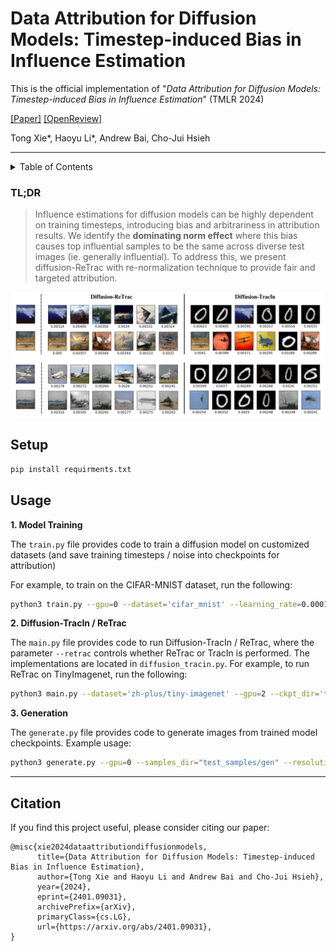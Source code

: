 # Data Attribution for Diffusion Models: Timestep-induced Bias in Influence Estimation

This is the official implementation of "_Data Attribution for Diffusion Models: Timestep-induced Bias in Influence Estimation_" (TMLR 2024)

[[Paper]](https://arxiv.org/abs/2401.09031)  [[OpenReview]](https://openreview.net/forum?id=P3Lyun7CZs)

Tong Xie*, Haoyu Li*, Andrew Bai, Cho-Jui Hsieh

---

<!-- TABLE OF CONTENTS -->
<details>
  <summary>Table of Contents</summary>
  <ol>
    <li>
      <a href="#tldr">TL;DR</a>
    <li>
      <a href="#requirements">Requirements</a>
    <li>
      <a href="#usage">Usage</a>
  <ol>
</details>




<a name="tldr"></a>
<!-- GETTING STARTED -->
### TL;DR

> Influence estimations for diffusion models can be highly dependent on training timesteps, introducing bias
and arbitrariness in attribution results. We identify the **dominating norm effect** where this bias causes top
influential samples to be the same across diverse test images (ie. generally influential). To address this,
we present diffusion-ReTrac with re-normalization technique to provide fair and targeted attribution.

<p align="center">
  <img width="900" alt="image" src="https://github.com/txie1/diffusion-ReTrac/blob/main/assets/cifar_mnist.png">
</p>



<a name="requirements"></a>
## Setup
```bash
pip install requirments.txt
```


<a name="usage"></a>
## Usage

**1. Model Training** 

The `train.py` file provides code to train a diffusion model on customized datasets (and save training timesteps / noise into checkpoints for attribution) 

For example, to train on the CIFAR-MNIST dataset, run the following:

```bash
python3 train.py --gpu=0 --dataset='cifar_mnist' --learning_rate=0.0001 --num_epochs=500 --save_model_epoch=50 --train_batch_size=32 --resolution=32 --output_dir='trained_models/cifar_mnist' --samples_dir='trained_outputs/cifar_mnist' --loss_logs_dir="training_logs/cifar_mnist"
```

**2. Diffusion-TracIn / ReTrac**

The `main.py` file provides code to run Diffusion-TracIn / ReTrac, where the parameter `--retrac` controls whether ReTrac or TracIn is performed. The implementations are located in `diffusion_tracin.py`. For example, to run ReTrac on TinyImagenet, run the following:
```bash
python3 main.py --dataset='zh-plus/tiny-imagenet' --gpu=2 --ckpt_dir='trained_models/tiny_imagenet' --task='train' --retrac --interval=20 --save_path='influence/tiny_imagenet/retrac'
```

**3. Generation**

The `generate.py` file provides code to generate images from trained model checkpoints. Example usage: 
```bash
python3 generate.py --gpu=0 --samples_dir="test_samples/gen" --resolution=128 --pretrained_model_path="path_to_ckpt" --eval_batch_size=32
```
---

## Citation
If you find this project useful, please consider citing our paper:

```
@misc{xie2024dataattributiondiffusionmodels,
      title={Data Attribution for Diffusion Models: Timestep-induced Bias in Influence Estimation}, 
      author={Tong Xie and Haoyu Li and Andrew Bai and Cho-Jui Hsieh},
      year={2024},
      eprint={2401.09031},
      archivePrefix={arXiv},
      primaryClass={cs.LG},
      url={https://arxiv.org/abs/2401.09031}, 
}
```

